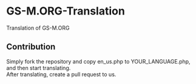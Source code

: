 # GS-M.ORG-Translation
Translation of GS-M.ORG
## Contribution
Simply fork the repository and copy en_us.php to YOUR_LANGUAGE.php, and then start translating.  
After translating, create a pull request to us.
